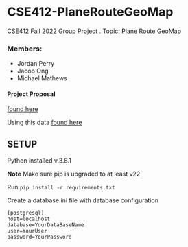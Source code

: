 # CSE412-PlaneRouteGeoMap

CSE412 Fall 2022 Group Project . Topic: Plane Route GeoMap

### Members:

- Jordan Perry
- Jacob Ong
- Michael Mathews

#### Project Proposal

[found here](https://docs.google.com/document/d/1azNNiM4GQgmccUTgfHC-2jUDmXY_0eglmvOQtKIYELk/edit?usp=sharing)

Using this data [found here](https://openflights.org/data.html)

## SETUP

Python installed v.3.8.1

**Note** Make sure pip is upgraded to at least v22

Run `pip install -r requirements.txt`

Create a database.ini file with database configuration

```
[postgresql]
host=localhost
database=YourDataBaseName
user=YourUser
password=YourPassword
```
